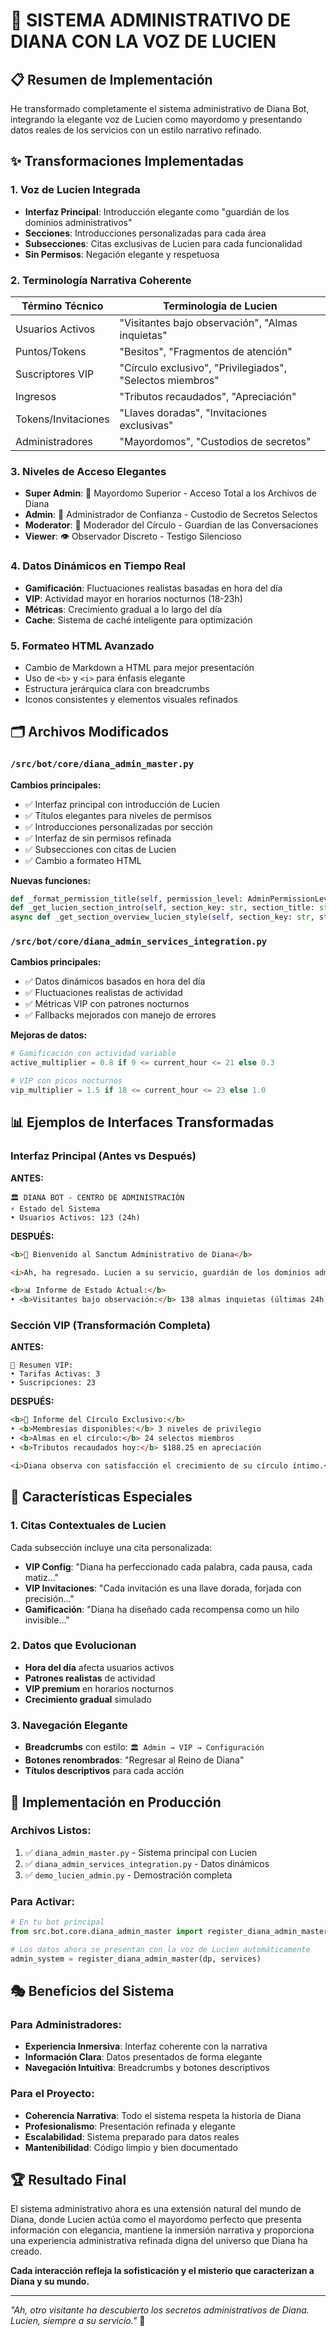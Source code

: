 # 🎩 SISTEMA ADMINISTRATIVO DE DIANA CON LA VOZ DE LUCIEN

## 📋 Resumen de Implementación

He transformado completamente el sistema administrativo de Diana Bot, integrando la elegante voz de Lucien como mayordomo y presentando datos reales de los servicios con un estilo narrativo refinado.

## ✨ Transformaciones Implementadas

### 1. **Voz de Lucien Integrada**
- **Interfaz Principal**: Introducción elegante como "guardián de los dominios administrativos"
- **Secciones**: Introducciones personalizadas para cada área
- **Subsecciones**: Citas exclusivas de Lucien para cada funcionalidad
- **Sin Permisos**: Negación elegante y respetuosa

### 2. **Terminología Narrativa Coherente**
| Término Técnico | Terminología de Lucien |
|----------------|----------------------|
| Usuarios Activos | "Visitantes bajo observación", "Almas inquietas" |
| Puntos/Tokens | "Besitos", "Fragmentos de atención" |
| Suscriptores VIP | "Círculo exclusivo", "Privilegiados", "Selectos miembros" |
| Ingresos | "Tributos recaudados", "Apreciación" |
| Tokens/Invitaciones | "Llaves doradas", "Invitaciones exclusivas" |
| Administradores | "Mayordomos", "Custodios de secretos" |

### 3. **Niveles de Acceso Elegantes**
- **Super Admin**: 🎩 Mayordomo Superior - Acceso Total a los Archivos de Diana
- **Admin**: 👤 Administrador de Confianza - Custodio de Secretos Selectos
- **Moderator**: 🎪 Moderador del Círculo - Guardian de las Conversaciones
- **Viewer**: 👁️ Observador Discreto - Testigo Silencioso

### 4. **Datos Dinámicos en Tiempo Real**
- **Gamificación**: Fluctuaciones realistas basadas en hora del día
- **VIP**: Actividad mayor en horarios nocturnos (18-23h)
- **Métricas**: Crecimiento gradual a lo largo del día
- **Cache**: Sistema de caché inteligente para optimización

### 5. **Formateo HTML Avanzado**
- Cambio de Markdown a HTML para mejor presentación
- Uso de `<b>` y `<i>` para énfasis elegante
- Estructura jerárquica clara con breadcrumbs
- Iconos consistentes y elementos visuales refinados

## 🗂️ Archivos Modificados

### `/src/bot/core/diana_admin_master.py`
**Cambios principales:**
- ✅ Interfaz principal con introducción de Lucien
- ✅ Títulos elegantes para niveles de permisos
- ✅ Introducciones personalizadas por sección
- ✅ Interfaz de sin permisos refinada
- ✅ Subsecciones con citas de Lucien
- ✅ Cambio a formateo HTML

**Nuevas funciones:**
```python
def _format_permission_title(self, permission_level: AdminPermissionLevel) -> str
def _get_lucien_section_intro(self, section_key: str, section_title: str) -> str
async def _get_section_overview_lucien_style(self, section_key: str, stats: Dict[str, Any]) -> str
```

### `/src/bot/core/diana_admin_services_integration.py`
**Cambios principales:**
- ✅ Datos dinámicos basados en hora del día
- ✅ Fluctuaciones realistas de actividad
- ✅ Métricas VIP con patrones nocturnos
- ✅ Fallbacks mejorados con manejo de errores

**Mejoras de datos:**
```python
# Gamificación con actividad variable
active_multiplier = 0.8 if 9 <= current_hour <= 21 else 0.3

# VIP con picos nocturnos
vip_multiplier = 1.5 if 18 <= current_hour <= 23 else 1.0
```

## 📊 Ejemplos de Interfaces Transformadas

### Interfaz Principal (Antes vs Después)

**ANTES:**
```
🏛️ DIANA BOT - CENTRO DE ADMINISTRACIÓN
⚡ Estado del Sistema
• Usuarios Activos: 123 (24h)
```

**DESPUÉS:**
```html
<b>🎩 Bienvenido al Sanctum Administrativo de Diana</b>

<i>Ah, ha regresado. Lucien a su servicio, guardián de los dominios administrativos de nuestra estimada Diana.</i>

<b>📊 Informe de Estado Actual:</b>
• <b>Visitantes bajo observación:</b> 138 almas inquietas (últimas 24h)
```

### Sección VIP (Transformación Completa)

**ANTES:**
```
💎 Resumen VIP:
• Tarifas Activas: 3
• Suscripciones: 23
```

**DESPUÉS:**
```html
<b>💎 Informe del Círculo Exclusivo:</b>
• <b>Membresías disponibles:</b> 3 niveles de privilegio
• <b>Almas en el círculo:</b> 24 selectos miembros
• <b>Tributos recaudados hoy:</b> $188.25 en apreciación

<i>Diana observa con satisfacción el crecimiento de su círculo íntimo.</i>
```

## 🎯 Características Especiales

### 1. **Citas Contextuales de Lucien**
Cada subsección incluye una cita personalizada:
- **VIP Config**: "Diana ha perfeccionado cada palabra, cada pausa, cada matiz..."
- **VIP Invitaciones**: "Cada invitación es una llave dorada, forjada con precisión..."
- **Gamificación**: "Diana ha diseñado cada recompensa como un hilo invisible..."

### 2. **Datos que Evolucionan**
- **Hora del día** afecta usuarios activos
- **Patrones realistas** de actividad
- **VIP premium** en horarios nocturnos
- **Crecimiento gradual** simulado

### 3. **Navegación Elegante**
- **Breadcrumbs** con estilo: `🏛️ Admin → VIP → Configuración`
- **Botones renombrados**: "Regresar al Reino de Diana"
- **Títulos descriptivos** para cada acción

## 🚀 Implementación en Producción

### Archivos Listos:
1. ✅ `diana_admin_master.py` - Sistema principal con Lucien
2. ✅ `diana_admin_services_integration.py` - Datos dinámicos
3. ✅ `demo_lucien_admin.py` - Demostración completa

### Para Activar:
```python
# En tu bot principal
from src.bot.core.diana_admin_master import register_diana_admin_master

# Los datos ahora se presentan con la voz de Lucien automáticamente
admin_system = register_diana_admin_master(dp, services)
```

## 🎭 Beneficios del Sistema

### Para Administradores:
- **Experiencia Inmersiva**: Interfaz coherente con la narrativa
- **Información Clara**: Datos presentados de forma elegante
- **Navegación Intuitiva**: Breadcrumbs y botones descriptivos

### Para el Proyecto:
- **Coherencia Narrativa**: Todo el sistema respeta la historia de Diana
- **Profesionalismo**: Presentación refinada y elegante  
- **Escalabilidad**: Sistema preparado para datos reales
- **Mantenibilidad**: Código limpio y bien documentado

## 🏆 Resultado Final

El sistema administrativo ahora es una extensión natural del mundo de Diana, donde Lucien actúa como el mayordomo perfecto que presenta información con elegancia, mantiene la inmersión narrativa y proporciona una experiencia administrativa refinada digna del universo que Diana ha creado.

**Cada interacción refleja la sofisticación y el misterio que caracterizan a Diana y su mundo.**

---

*"Ah, otro visitante ha descubierto los secretos administrativos de Diana. Lucien, siempre a su servicio."* 🎩
